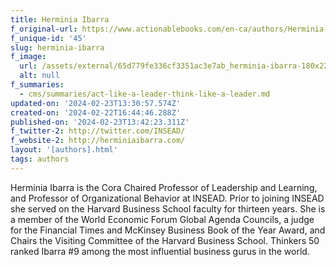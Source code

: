 ```yaml
---
title: Herminia Ibarra
f_original-url: https://www.actionablebooks.com/en-ca/authors/Herminia-Ibarra/
f_unique-id: '45'
slug: herminia-ibarra
f_image:
  url: /assets/external/65d779fe336cf3351ac3e7ab_herminia-ibarra-180x220.jpeg
  alt: null
f_summaries:
  - cms/summaries/act-like-a-leader-think-like-a-leader.md
updated-on: '2024-02-23T13:30:57.574Z'
created-on: '2024-02-22T16:44:46.288Z'
published-on: '2024-02-23T13:42:23.311Z'
f_twitter-2: http://twitter.com/INSEAD/
f_website-2: http://herminiaibarra.com/
layout: '[authors].html'
tags: authors
---
```


Herminia Ibarra is the Cora Chaired Professor of Leadership and Learning, and Professor of Organizational Behavior at INSEAD. Prior to joining INSEAD she served on the Harvard Business School faculty for thirteen years. She is a member of the World Economic Forum Global Agenda Councils, a judge for the Financial Times and McKinsey Business Book of the Year Award, and Chairs the Visiting Committee of the Harvard Business School. Thinkers 50 ranked Ibarra #9 among the most influential business gurus in the world.
